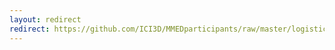 ```yaml
---
layout: redirect
redirect: https://github.com/ICI3D/MMEDparticipants/raw/master/logistics/MMED_photoRelease.pdf
---
```

